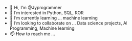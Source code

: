 - 👋 Hi, I’m @Jyprogrammer
- 👀 I’m interested in Python, SQL, ROR
- 🌱 I’m currently learning ... machine learning 
- 💞️ I’m looking to collaborate on ... Data science projects, AI Programming, Machine learning 
- 📫 How to reach me ...

<!---
Jyprogrammer/Jyprogrammer is a ✨ special ✨ repository because its `README.md` (this file) appears on your GitHub profile.
You can click the Preview link to take a look at your changes.
--->
